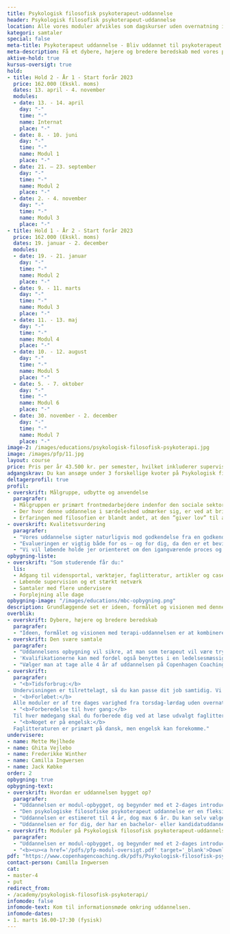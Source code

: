 ```yaml
---
title: Psykologisk filosofisk psykoterapeut-uddannelse
header: Psykologisk filosofisk psykoterapeut-uddannelse
location: Alle vores moduler afvikles som dagskurser uden overnatning i vores undervisningslokaler på Blegdamsvej 104D, 3. sal, 2100 København Ø, dog med undtagelse af det todages intromodul, der afvikles som internat med én overnatning.
kategori: samtaler
special: false
meta-title: Psykoterapeut uddannelse - Bliv uddannet til psykoterapeut hos CCC
meta-description: Få et dybere, højere og bredere beredskab med vores psykoterapeut uddannelse, der klæder dig på til at varetage de svære samtaler - psykologisk og filosofisk. Læs mere her.
aktive-hold: true
kursus-oversigt: true
hold:
- title: Hold 2 - År 1 - Start forår 2023
  price: 162.000 (Ekskl. moms)
  dates: 13. april - 4. november
  modules:
  - date: 13. - 14. april
    day: "-"
    time: "-"
    name: Internat
    place: "-"
  - date: 8. - 10. juni
    day: "-"
    time: "-"
    name: Modul 1
    place: "-"
  - date: 21. – 23. september
    day: "-"
    time: "-"
    name: Modul 2
    place: "-"
  - date: 2. - 4. november
    day: "-"
    time: "-"
    name: Modul 3
    place: "-"
- title: Hold 1 - År 2 - Start forår 2023
  price: 162.000 (Ekskl. moms)
  dates: 19. januar - 2. december
  modules:
  - date: 19. - 21. januar
    day: "-"
    time: "-"
    name: Modul 2
    place: "-"
  - date: 9. - 11. marts
    day: "-"
    time: "-"
    name: Modul 3
    place: "-"
  - date: 11. - 13. maj
    day: "-"
    time: "-"
    name: Modul 4
    place: "-"
  - date: 10. - 12. august
    day: "-"
    time: "-"
    name: Modul 5
    place: "-"
  - date: 5. - 7. oktober
    day: "-"
    time: "-"
    name: Modul 6
    place: "-"
  - date: 30. november - 2. december
    day: "-"
    time: "-"
    name: Modul 7
    place: "-"
image-2: /images/educations/psykologisk-filosofisk-psykoterapi.jpg
image: /images/pfp/11.jpg
layout: course
price: Pris per år 43.500 kr. per semester, hvilket inkluderer supervision i løbet af alle fire år.<br><br>Samlet pris for alle fire år 174.000 kr.<br><br>Egenterapi er ikke inkluderet i kursusprisen.<br><br>Der må forventes en årlig prisregulering på 3%.
adgangskrav: Du kan ansøge under 3 forskellige kvoter på Psykologisk filosofisk psykoterapeut-uddannelsen.<br><b><u><a href="/pdfs/PFP-adgangskrav.pdf" target="_blank">Download folder omkring adgangskrav</a></u></b>
deltagerprofil: true
profil:
- overskrift: Målgruppe, udbytte og anvendelse
  paragrafer:
  - Målgruppen er primært frontmedarbejdere indenfor den sociale sektor og behandlings-forvaltning, dvs. behandlere i kommunalt regi, job-center-medarbejdere, men også (mellem)ledere, team-ledere, HR-medarbejdere og mennesker, der generelt arbejder med dialog og mellemmenneskelig kommunikation i grupper såvel som individuelt (fx borgere, kunder, klienter, kollegaer, etc.) vil finde anvendelse i uddannelsens effekter, virkninger og opøvede færdigheder, fx ift konflikthåndtering og målrettede samtaler.
  - Der hvor denne uddannelse i særdeleshed udmærker sig, er ved at bringe filosofien ind som en ligeværdig partner til psykologien i en terapeutisk sammenhæng. Konkret kan man argumentere for, at filosofien lader klienterne tale rundt om en given episode på en måde, der tillader, at de kun føler det, de kan rumme, uden en direkte konfrontation med en dertil følelse af skam, skyld og mindreværd.
  - Erfaringen med filosofien er blandt andet, at den ”giver lov” til at arbejde med underliggende dybe ubevidste lag, uden at man bliver fanget ind i de mere personlighedspsykologiske forsvarsmekanismer. Mulighederne for menneskelig udvikling og healing af dybe sår har optimale muligheder ved denne terapeutiske kombination.
- overskrift: Kvalitetsvurdering
  paragrafer:
  - "Vores uddannelse sigter naturligvis mod godkendelse fra en godkendt dansk Psykoterapeutforening, således at vi som leverandør og privat udbyder lever op til de ministerielle krav for private psykoterapeutuddannelser uden afvigelser."
  - "Evalueringen er vigtig både for os – og for dig, da den er et bevis og en dokumentation for, at vores uddannelse er tidssvarende, og at standarden i undervisningen lever op til de ministerielle kvalitetskriterier. For at blive evalueret og godkendt kræves der en stærk sammenhæng imellem de teoretiske grundpiller, som uddannelsen hviler på, de metoder vi underviser dig i, litteraturen vi anbefaler dig at læse og måden, vi eksaminerer dig på."
  - "Vi vil løbende holde jer orienteret om den igangværende proces og I er altid velkomne til at spørge os, hvis I ønsker yderligere information omkring vores uddannelse."
opbygning-liste:
- overskrift: "Som studerende får du:"
  lis:
  - Adgang til vidensportal, værktøjer, faglitteratur, artikler og cases
  - Løbende supervision og et stærkt netværk
  - Samtaler med flere undervisere
  - Forplejning alle dage
opbygning-image: "/images/educations/mbc-opbygning.png"
description: Grundlæggende set er ideen, formålet og visionen med denne 4-årige terapi-uddannelse at kombinere, nuancere og kvalificere samarbejdet mellem den filosofiske tradition og dannelse og den psykologiske og psykoterapeutiske tradition og dannelse.
overblik:
- overskrift: Dybere, højere og bredere beredskab
  paragrafer:
  - "Ideen, formålet og visionen med terapi-uddannelsen er at kombinere og kvalificere den filosofiske tradition med den psykologiske og psykoterapeutiske tradition. Uddannelsen tilbyder et dybere og bredere beredskab at møde sin klient/borger og sig selv med. Gennem psykologiske og filosofiske metoder og øvelser, teoretisk såvel som praktisk, dannes den kommende terapeut på denne uddannelse i at kunne møde det andet menneske som menneske og med-menneske."
- overskrift: Den svære samtale
  paragrafer:
  - "Uddannelsens opbygning vil sikre, at man som terapeut vil være tryg ved at samtalen bevæger sig ind på langt de fleste livsområder. Disse kvalifikationer kan med fordel anvendes i forskellige pædagogiske og sociale sammenhænge, hvor man har en tættere kontakt med borgeren, uanset om det er som frontmedarbejder på jobcentre, sagsbehandler i et børn- og ungeteam eller andet."
  - 'Kvalifikationerne kan med fordel også benyttes i en ledelsesmæssig sammenhæng. Dette kan f.eks. være i forhold til at føle sig personligt rustet til kvalificering af medarbejdernes målsætninger, ”den svære samtale” om sygefravær, samarbejdsvanskeligheder eller misbrugsadfærd. Det kan også være kvalificering/specificering af ønsker om at avancere i egen karriere.'
  - "Vælger man at tage alle 4 år af uddannelsen på Copenhagen Coaching Center, vil man erhverve sig kvalifikationer til at arbejde som psykoterapeut på langt de fleste områder."
- overskrift: 
  paragrafer:
  - "<b>Tidsforbrug:</b>
  Undervisningen er tilrettelagt, så du kan passe dit job samtidig. Vi mødes hver anden måned, og imellem hver mødegang mødes du også med din træningsgruppe. Ift. forberedelse af det afsluttende eksamensmodul på hvert semester, må der forventes at skulle afsættes lidt ekstra tid."
  - '<b>Forløbet:</b>
  Alle moduler er af tre dages varighed fra torsdag-lørdag uden overnatning. Intromodulet varer dog kun to dage, fra torsdag til og med fredag, med overnatning.'
  - "<b>Forberedelse til hver gang:</b>
  Til hver mødegang skal du forberede dig ved at læse udvalgt faglitteratur og løse mindre opgaver enten alene eller med din træningsgruppe. Vi bruger en digital studieportal, hvor du har adgang til alt materiale fra uddannelsen. Her kan du også kommunikere med undervisere og medstuderende."
  - "<b>Noget er på engelsk:</b>
  Faglitteraturen er primært på dansk, men engelsk kan forekomme."
undervisere:
- name: Mette Mejlhede
- name: Ghita Vejlebo
- name: Frederikke Winther
- name: Camilla Ingwersen
- name: Jack Købke
order: 2
opbygning: true
opbygning-text:
- overskrift: Hvordan er uddannelsen bygget op?
  paragrafer:
  - "Uddannelsen er modul-opbygget, og begynder med et 2-dages introducerende internat. Hvert år består derudover af 6-7 grundmoduler af tre dages varighed uden overnatning. Uddannelsen er 4-årig, og hvert halve/hele år afsluttes med en skriftlig/mundtlig og/eller praktisk prøve og/eller eksamen. Det første år er mildere og bredere ift arbejdet med sig selv, og egne færdigheder. Som årene skrider frem, bliver det mere og mere dybdegående og specialiseret. Det er en forudsætning for gennemførsel, at hver deltager opfylder det antal timer, som skal bruges på egen terapi, terapeutisk praksis, træningstimer i gruppe, samt feedback og supervision på egen praksis."
  - "Den psykologiske filosofiske psykoterapeut uddannelse er en fleksibel videreuddannelse i moduler, som kan tages samtidig med, at du passer dit job. Intentionen er, du som udgangspunkt arbejder med opgaver, der relaterer sig til dit arbejde eller interesseområde."
  - "Uddannelsen er estimeret til 4 år, dog max 6 år. Du kan selv vælge tempoet."
  - "Uddannelsen er for dig, der har en bachelor- eller kandidatuddannelse inden for området og mindst to års relevant erhvervserfaring. Der kan også ansøges om realkompetence-vurdering, hvis du har en anden uddannelsesmæssig baggrund. Det vil bero på en individuel vurdering og samtale."
- overskrift: Moduler på Psykologisk filosofisk psykoterapeut-uddannelsen
  paragrafer:
  - "Uddannelsen er modul-opbygget, og begynder med et 2-dages introducerende internat. Hvert år består derudover af 6/7 grundmoduler af tre dages varighed uden overnatning. Uddannelsen er 4-årig, og hvert halve år slutter med en skriftlig/mundtlig og/eller praktisk prøve og/eller eksamen. Det første år er mildere og bredere ift arbejdet med sig selv, og egne færdigheder. Som årene skrider frem, bliver det mere og mere dybdegående og specialiseret. Det er en forudsætning for gennemførsel, at hver deltager opfylder det antal timer, som skal bruges på egen terapi, terapeutisk praksis, træningstimer i gruppe, samt feedback og supervision på egen praksis."
  - "<b><u><a href='/pdfs/pfp-modul-oversigt.pdf' target='_blank'>Download moduloversigt her</a></b></u>"
pdf: "https://www.copenhagencoaching.dk/pdfs/Psykologisk-filosofisk-psykoterapi-infofolder.pdf"
contact-person: Camilla Ingwersen
cat:
- master-4
- put
redirect_from:
- /academy/psykologisk-filosofisk-psykoterapi/
infomode: false
infomode-text: Kom til informationsmøde omkring uddannelsen.
infomode-dates:
- 1. marts 16.00-17:30 (fysisk)
---
```

